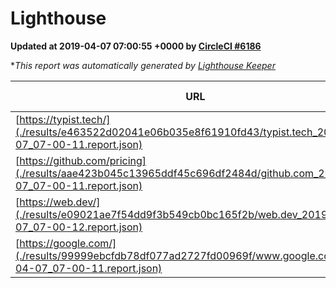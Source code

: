 
# Lighthouse

**Updated at 2019-04-07 07:00:55 +0000 by [CircleCI #6186](https://circleci.com/gh/ItinerisLtd/lighthouse-keeper-example/6186)**

**This report was automatically generated by [Lighthouse Keeper](https://github.com/itinerisltd/lighthouse-keeper)*

| URL | Performance | Accessibility | Best Practices | SEO | PWA | Updated At |
| --- | --- | --- | --- | --- | --- | --- |
| [https://typist.tech/](./results/e463522d02041e06b035e8f61910fd43/typist.tech_2019-04-07_07-00-11.report.json) | 1 |  |  |  |  | 2019-04-07T07:00:11.329Z |
| [https://github.com/pricing](./results/aae423b045c13965ddf45c696df2484d/github.com_2019-04-07_07-00-11.report.json) | 0.87 | 0.89 | 0.93 | 0.9 | 0.58 | 2019-04-07T07:00:11.983Z |
| [https://web.dev/](./results/e09021ae7f54dd9f3b549cb0bc165f2b/web.dev_2019-04-07_07-00-12.report.json) | 0.98 | 0.93 | 1 | 0.96 | 1 | 2019-04-07T07:00:12.521Z |
| [https://google.com/](./results/99999ebcfdb78df077ad2727fd00969f/www.google.com_2019-04-07_07-00-11.report.json) | 0.96 | 0.71 | 0.93 | 0.82 | 0.58 | 2019-04-07T07:00:11.047Z |
